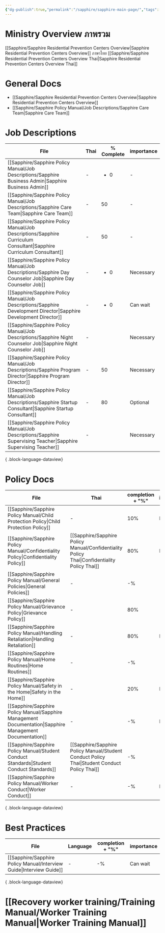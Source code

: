 ```yaml
---
{"dg-publish":true,"permalink":"/sapphire/sapphire-main-page/","tags":["gardenEntry"]}
---
```


# Ministry Overview ภาพรวม
[[Sapphire/Sapphire Residential Prevention Centers Overview\|Sapphire Residential Prevention Centers Overview]]
ภาษาไทย [[Sapphire/Sapphire Residential Prevention Centers Overview Thai\|Sapphire Residential Prevention Centers Overview Thai]]

# General Docs
- [[Sapphire/Sapphire Residential Prevention Centers Overview\|Sapphire Residential Prevention Centers Overview]]
- [[Sapphire/Sapphire Policy Manual/Job Descriptions/Sapphire Care Team\|Sapphire Care Team]]

# Job Descriptions
| File                                                                                                                   | Thai | % Complete          | importance |
| ---------------------------------------------------------------------------------------------------------------------- | ---- | ------------------- | ---------- |
| [[Sapphire/Sapphire Policy Manual/Job Descriptions/Sapphire Business Admin\|Sapphire Business Admin]]               | \-   | <ul><li>0</li></ul> | \-         |
| [[Sapphire/Sapphire Policy Manual/Job Descriptions/Sapphire Care Team\|Sapphire Care Team]]                         | \-   | 50                  | \-         |
| [[Sapphire/Sapphire Policy Manual/Job Descriptions/Sapphire Curriculum Consultant\|Sapphire Curriculum Consultant]] | \-   | 50                  | \-         |
| [[Sapphire/Sapphire Policy Manual/Job Descriptions/Sapphire Day Counselor Job\|Sapphire Day Counselor Job]]         | \-   | <ul><li>0</li></ul> | Necessary  |
| [[Sapphire/Sapphire Policy Manual/Job Descriptions/Sapphire Development Director\|Sapphire Development Director]]   | \-   | <ul><li>0</li></ul> | Can wait   |
| [[Sapphire/Sapphire Policy Manual/Job Descriptions/Sapphire Night Counselor Job\|Sapphire Night Counselor Job]]     | \-   | <ul></ul>           | Necessary  |
| [[Sapphire/Sapphire Policy Manual/Job Descriptions/Sapphire Program Director\|Sapphire Program Director]]           | \-   | 50                  | Necessary  |
| [[Sapphire/Sapphire Policy Manual/Job Descriptions/Sapphire Startup Consultant\|Sapphire Startup Consultant]]       | \-   | 80                  | Optional   |
| [[Sapphire/Sapphire Policy Manual/Job Descriptions/Sapphire Supervising Teacher\|Sapphire Supervising Teacher]]     | \-   | <ul></ul>           | Necessary  |

{ .block-language-dataview}

# Policy Docs
| File                                                                                                        | Thai                                                                                            | completion + "%" | importance |
| ----------------------------------------------------------------------------------------------------------- | ----------------------------------------------------------------------------------------------- | ---------------- | ---------- |
| [[Sapphire/Sapphire Policy Manual/Child Protection Policy\|Child Protection Policy]]                     | \-                                                                                              | 10%              | Necessary  |
| [[Sapphire/Sapphire Policy Manual/Confidentiality Policy\|Confidentiality Policy]]                       | [[Sapphire/Sapphire Policy Manual/Confidentiality Policy Thai\|Confidentiality Policy Thai]] | 80%              | Necessary  |
| [[Sapphire/Sapphire Policy Manual/General Policies\|General Policies]]                                   | \-                                                                                              | \-%              | \-         |
| [[Sapphire/Sapphire Policy Manual/Grievance Policy\|Grievance Policy]]                                   | \-                                                                                              | 80%              | \-         |
| [[Sapphire/Sapphire Policy Manual/Handling Retaliation\|Handling Retaliation]]                           | \-                                                                                              | 80%              | Necessary  |
| [[Sapphire/Sapphire Policy Manual/Home Routines\|Home Routines]]                                         | \-                                                                                              | \-%              | \-         |
| [[Sapphire/Sapphire Policy Manual/Safety in the Home\|Safety in the Home]]                               | \-                                                                                              | 20%              | Necessary  |
| [[Sapphire/Sapphire Policy Manual/Sapphire Management Documentation\|Sapphire Management Documentation]] | \-                                                                                              | \-%              | Essential  |
| [[Sapphire/Sapphire Policy Manual/Student Conduct Standards\|Student Conduct Standards]]                 | [[Sapphire/Sapphire Policy Manual/Student Conduct Policy Thai\|Student Conduct Policy Thai]] | \-%              | \-         |
| [[Sapphire/Sapphire Policy Manual/Worker Conduct\|Worker Conduct]]                                       | \-                                                                                              | \-%              | Essential  |

{ .block-language-dataview}


# Best Practices

| File                                                                    | Language | completion + "%" | importance |
| ----------------------------------------------------------------------- | -------- | ---------------- | ---------- |
| [[Sapphire/Sapphire Policy Manual/Interview Guide\|Interview Guide]] | \-       | \-%              | Can wait   |

{ .block-language-dataview}


# [[Recovery worker training/Training Manual/Worker Training Manual\|Worker Training Manual]]
